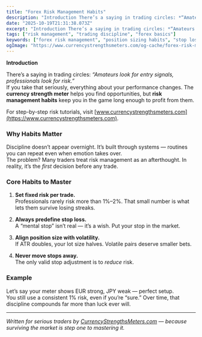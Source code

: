 ```yaml
---
title: "Forex Risk Management Habits"
description: "Introduction There’s a saying in trading circles: *“Amateurs look for entry signals, professionals look for risk..."
date: "2025-10-19T21:31:38.073Z"
excerpt: "Introduction There’s a saying in trading circles: *“Amateurs look for entry signals, professionals look for risk.”* If you take that seriously, everything about your performance changes. The currency strength meter helps you find opportunities, but risk management habits keep you in the game long enough to profit from them. For..."
tags: ["risk management", "trading discipline", "forex basics"]
keywords: ["forex risk management", "position sizing habits", "stop loss strategy", "forex trading discipline", "risk reward mindset"]
ogImage: "https://www.currencystrengthsmeters.com/og-cache/forex-risk-management-habits.jpg"
---
```

**Introduction**

There’s a saying in trading circles: *“Amateurs look for entry signals, professionals look for risk.”*  
If you take that seriously, everything about your performance changes. The **currency strength meter** helps you find opportunities, but **risk management habits** keep you in the game long enough to profit from them.

For step-by-step risk tutorials, visit [www.currencystrengthsmeters.com](https://www.currencystrengthsmeters.com).

### Why Habits Matter

Discipline doesn’t appear overnight. It’s built through systems — routines you can repeat even when emotion takes over.  
The problem? Many traders treat risk management as an afterthought. In reality, it’s the *first* decision before any trade.

### Core Habits to Master

1. **Set fixed risk per trade.**  
   Professionals rarely risk more than 1%–2%. That small number is what lets them survive losing streaks.

2. **Always predefine stop loss.**  
   A “mental stop” isn’t real — it’s a wish. Put your stop in the market.

3. **Align position size with volatility.**  
   If ATR doubles, your lot size halves. Volatile pairs deserve smaller bets.

4. **Never move stops away.**  
   The only valid stop adjustment is to *reduce* risk.

### Example

Let’s say your meter shows EUR strong, JPY weak — perfect setup.  
You still use a consistent 1% risk, even if you’re “sure.” Over time, that discipline compounds far more than luck ever will.

---

*Written for serious traders by [CurrencyStrengthsMeters.com](https://www.currencystrengthsmeters.com) — because surviving the market is step one to mastering it.*
